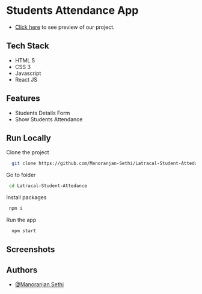 # Students Attendance App

- [Click here](https://rococo-genie-e021dc.netlify.app/) to see preview of our project.

## Tech Stack

- HTML 5
- CSS 3
- Javascript
- React JS

## Features

- Students Details Form
- Show Students Attendance

## Run Locally

Clone the project

```bash
  git clone https://github.com/Manoranjan-Sethi/Latracal-Student-Attedance.git
```

Go to folder

```bash
 cd Latracal-Student-Attedance
```

Install packages

```bash
 npm i
```

Run the app

```bash
  npm start
```

## Screenshots

## Authors

- [@Manoranjan Sethi](https://github.com/Manoranjan-Sethi)
